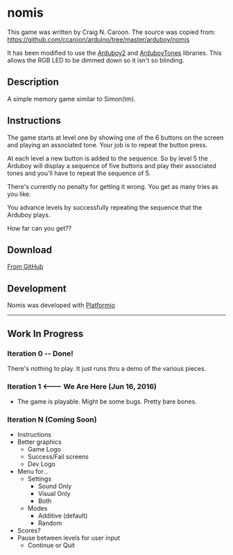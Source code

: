 nomis
=====

This game was written by Craig N. Caroon. The source was copied from:
https://github.com/ccaroon/arduino/tree/master/arduboy/nomis

It has been modified to use the [Arduboy2](https://github.com/MLXXXp/Arduboy2)
 and [ArduboyTones]() libraries. This allows the RGB LED to be dimmed down so it
 isn't so blinding.

## Description
A simple memory game similar to Simon(tm).

## Instructions
The game starts at level one by showing one of the 6 buttons on the screen 
and playing an associated tone. Your job is to repeat the button press.

At each level a new button is added to the sequence. So by level 5 the Arduboy
will display a sequence of five buttons and play their associated tones and 
you'll have to repeat the sequence of 5.

There's currently no penalty for getting it wrong. You get as many tries as you
like.

You advance levels by successfully repeating the sequence that the Arduboy plays.

How far can you get??

## Download
[From GitHub](https://github.com/ccaroon/arduino/tree/master/arduboy/nomis)

## Development
Nomis was developed with [Platformio](http://platformio.org)

-----

## Work In Progress

### Iteration 0 -- Done!
There's nothing to play. It just runs thru a demo of the various pieces.

### Iteration 1 <--- We Are Here (Jun 16, 2016)
* The game is playable. Might be some bugs. Pretty bare bones.

### Iteration N (Coming Soon)
* Instructions
* Better graphics
    - Game Logo
    - Success/Fail screens
    - Dev Logo
* Menu for...
    - Settings
        - Sound Only
        - Visual Only
        - Both
    - Modes
        - Additive (default)
        - Random
* Scores?
* Pause between levels for user input
    - Continue or Quit
